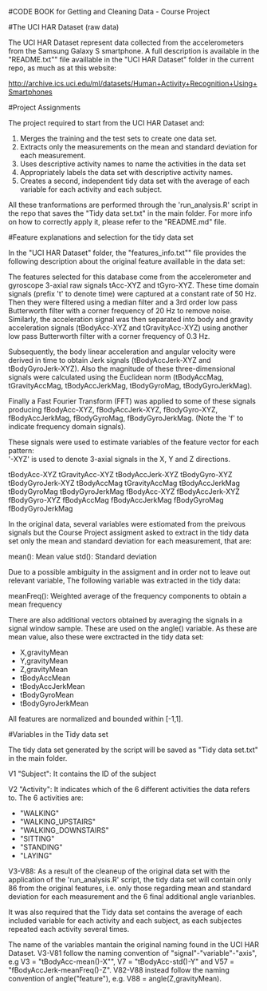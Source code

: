 #CODE BOOK for Getting and Cleaning Data - Course Project

#The UCI HAR Dataset (raw data)

The UCI HAR Dataset represent data collected from the accelerometers from the Samsung Galaxy S smartphone. A full description is available in the "README.txt"" file availlable in the "UCI HAR Dataset" folder in the current repo, as much as at this website: 

http://archive.ics.uci.edu/ml/datasets/Human+Activity+Recognition+Using+Smartphones 

#Project Assignments

The project required to start from the UCI HAR Dataset and:

1. Merges the training and the test sets to create one data set.
2. Extracts only the measurements on the mean and standard deviation for each measurement. 
3. Uses descriptive activity names to name the activities in the data set
4. Appropriately labels the data set with descriptive activity names. 
5. Creates a second, independent tidy data set with the average of each variable for each activity and each subject. 

All these tranformations are performed through the 'run_analysis.R' script in the repo that saves the "Tidy data set.txt" in the main folder. For more info on how to correctly apply it, please refer to the "README.md" file.

#Feature explanations and selection for the tidy data set

In the "UCI HAR Dataset" folder, the "features_info.txt"" file provides the following description about the original feature availlable in the data set:

The features selected for this database come from the accelerometer and gyroscope 3-axial raw signals tAcc-XYZ and tGyro-XYZ. These time domain signals (prefix 't' to denote time) were captured at a constant rate of 50 Hz. Then they were filtered using a median filter and a 3rd order low pass Butterworth filter with a corner frequency of 20 Hz to remove noise. Similarly, the acceleration signal was then separated into body and gravity acceleration signals (tBodyAcc-XYZ and tGravityAcc-XYZ) using another low pass Butterworth filter with a corner frequency of 0.3 Hz. 

Subsequently, the body linear acceleration and angular velocity were derived in time to obtain Jerk signals (tBodyAccJerk-XYZ and tBodyGyroJerk-XYZ). Also the magnitude of these three-dimensional signals were calculated using the Euclidean norm (tBodyAccMag, tGravityAccMag, tBodyAccJerkMag, tBodyGyroMag, tBodyGyroJerkMag). 

Finally a Fast Fourier Transform (FFT) was applied to some of these signals producing fBodyAcc-XYZ, fBodyAccJerk-XYZ, fBodyGyro-XYZ, fBodyAccJerkMag, fBodyGyroMag, fBodyGyroJerkMag. (Note the 'f' to indicate frequency domain signals).

These signals were used to estimate variables of the feature vector for each pattern:  
'-XYZ' is used to denote 3-axial signals in the X, Y and Z directions.

tBodyAcc-XYZ
tGravityAcc-XYZ
tBodyAccJerk-XYZ
tBodyGyro-XYZ
tBodyGyroJerk-XYZ
tBodyAccMag
tGravityAccMag
tBodyAccJerkMag
tBodyGyroMag
tBodyGyroJerkMag
fBodyAcc-XYZ
fBodyAccJerk-XYZ
fBodyGyro-XYZ
fBodyAccMag
fBodyAccJerkMag
fBodyGyroMag
fBodyGyroJerkMag

In the original data, several variables were estiomated from the preivous signals but the Course Project assigment asked to extract in the tidy data set only the mean and standard deviation for each measurement, that are:

mean(): Mean value
std(): Standard deviation

Due to a possible ambiguity in the assigment and in order not to leave out relevant variable, The following variable was extracted in the tidy data:

meanFreq(): Weighted average of the frequency components to obtain a mean frequency

There are also additional vectors obtained by averaging the signals in a signal window sample. These are used on the angle() variable. As these are mean value, also these were exctracted in the tidy data set:

* X,gravityMean
* Y,gravityMean
* Z,gravityMean
* tBodyAccMean
* tBodyAccJerkMean
* tBodyGyroMean
* tBodyGyroJerkMean

All features are normalized and bounded within [-1,1].

#Variables in the Tidy data set

The tidy data set generated by the script will be saved as "Tidy data set.txt" in the main folder.

V1 "Subject": 
It contains the ID of the subject

V2 "Activity": 
It indicates which of the 6 different activities the data refers to. The 6 activities are:
  - "WALKING"
  - "WALKING_UPSTAIRS"
  - "WALKING_DOWNSTAIRS" 
  - "SITTING"            
  - "STANDING"          
  - "LAYING"

V3-V88:
As a result of the cleaneup of the original data set with the application of the 'run_analysis.R' script, the tidy data set will contain only 86 from the original features, i.e. only those regarding mean and standard deviation for each measurement and the 6 final additional angle varianbles.

It was also required that the Tidy data set contains the average of each included variable for each activity and each subject, as each subjectes repeated each activity several times.

The name of the variables mantain the original naming found in the UCI HAR Dataset. 
V3-V81 follow the naming convention of "signal"-"variable"-"axis", e.g V3 = "tBodyAcc-mean()-X"", V7 = "tBodyAcc-std()-Y" and V57 = "fBodyAccJerk-meanFreq()-Z". 
V82-V88 instead follow the naming convention of angle("feature"), e.g. V88 = angle(Z,gravityMean).

